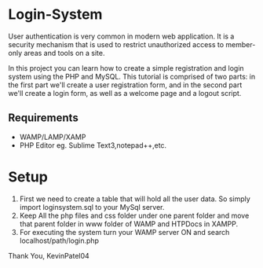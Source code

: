 # Login-System

User authentication is very common in modern web application. It is a security mechanism that is used to restrict unauthorized access to member-only areas and tools on a site.

In this project you can learn how to create a simple registration and login system using the PHP and MySQL. This tutorial is comprised of two parts: in the first part we'll create a user registration form, and in the second part we'll create a login form, as well as a welcome page and a logout script.

## Requirements
<ul>
  <li>WAMP/LAMP/XAMP</li>
  <li>PHP Editor eg. Sublime Text3,notepad++,etc.</li>
</ul>

# Setup
<ol>
  <li>First we need to create a table that will hold all the user data. So simply import loginsystem.sql to your MySql server.</li>
  <li>Keep All the php files and css folder under one parent folder and move that parent folder in www folder of WAMP and HTPDocs in XAMPP.</li>
  <li>For executing the system turn your WAMP server ON and search localhost/path/login.php</li>
 </ol>
 
 Thank You,
 KevinPatel04
